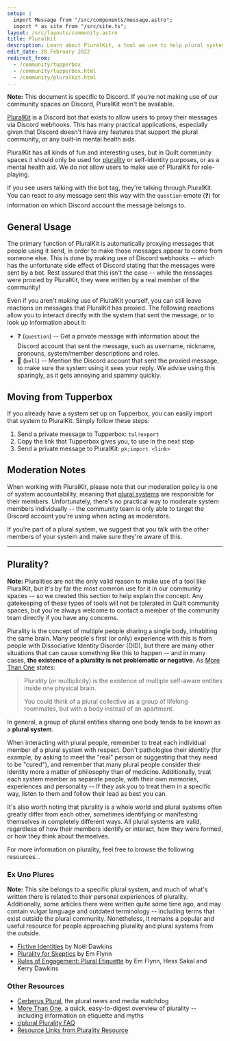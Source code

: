 ```yaml
---
setup: |
  import Message from "/src/components/message.astro";
  import * as site from "/src/site.ts";
layout: /src/layouts/community.astro
title: PluralKit
description: Learn about PluralKit, a tool we use to help plural systems to interact more comfortably on Discord.
edit_date: 28 February 2022
redirect_from:
  - /community/tupperbox
  - /community/tupperbox.html
  - /community/pluralkit.html
---
```


<Message>

**Note:** This document is specific to Discord. If you're not making use of our community spaces on Discord, PluralKit won't be available.

</Message>

[PluralKit](https://pluralkit.me) is a Discord bot that exists to allow users to proxy their messages via Discord webhooks. This has many practical applications, especially given that Discord doesn't have any features that support the plural community, or any built-in mental health aids.

PluralKit has all kinds of fun and interesting uses, but in Quilt community spaces it should only be used for [plurality](#plurality) or self-identity purposes, or as a mental health aid. We do not allow users to make use of PluralKit for role-playing.

If you see users talking with the bot tag, they're talking through PluralKit. You can react to any message sent this way with the `question` emote (❓) for information on which Discord account the message belongs to.

## General Usage

The primary function of PluralKit is automatically proxying messages that people using it send, in order to make those messages appear to come from someone else. This is done by making use of Discord webhooks -- which has the unfortunate side effect of Discord stating that the messages were sent by a bot. Rest assured that this isn't the case -- while the messages were proxied by PluralKit, they were written by a real member of the community!

Even if you aren't making use of PluralKit yourself, you can still leave reactions on messages that PluralKit has proxied. The following reactions allow you to interact directly with the system that sent the message, or to look up information about it:

- ❓ (`question`) -- Get a private message with information about the Discord account that sent the message, such as username, nickname, pronouns, system/member descriptions and roles.
- 🔔 (`bell`) -- Mention the Discord account that sent the proxied message, to make sure the system using it sees your reply. We advise using this sparingly, as it gets annoying and spammy quickly.

## Moving from Tupperbox

If you already have a system set up on Tupperbox, you can easily import that system to PluralKit. Simply follow these steps:

1. Send a private message to Tupperbox: `tul!export`
2. Copy the link that Tupperbox gives you, to use in the next step
3. Send a private message to PluralKit: `pk;import <link>`

## Moderation Notes

When working with PluralKit, please note that our moderation policy is one of system accountability, meaning that [plural systems](#plurality) are responsible for their members. Unfortunately, there's no practical way to moderate system members individually -- the community team is only able to target the Discord account you're using when acting as moderators.

If you're part of a plural system, we suggest that you talk with the other members of your system and make sure they're aware of this.

---

## Plurality?

<Message>

**Note:** Pluralities are not the only valid reason to make use of a tool like PluralKit, but it's by far the most common use for it in our community spaces -- so we created this section to help explain the concept. Any gatekeeping of these types of tools will not be tolerated in Quilt community spaces, but you're always welcome to contact a member of the community team directly if you have any concerns.

</Message>

Plurality is the concept of multiple people sharing a single body, inhabiting the same brain. Many people's first (or only) experience with this is from people with Dissociative Identity Disorder (DID), but there are many other situations that can cause something like this to happen -- and in many cases, **the existence of a plurality is not problematic or negative**. As [More Than One](https://morethanone.info/) states:

> Plurality (or multiplicity) is the existence of multiple self-aware entities inside one physical brain.
>
> You could think of a plural collective as a group of lifelong roommates, but with a body instead of an apartment.

In general, a group of plural entities sharing one body tends to be known as a **plural system**.

When interacting with plural people, remember to treat each individual member of a plural system with respect. Don't pathologise their identity (for example, by asking to meet the "real" person or suggesting that they need to be "cured"), and remember that many plural people consider their identity more a matter of philosophy than of medicine. Additionally, treat each system member as separate people, with their own memories, experiences and personality -- If they ask you to treat them in a specific way, listen to them and follow their lead as best you can.

It's also worth noting that plurality is a whole world and plural systems often greatly differ from each other, sometimes identifying or manifesting themselves in completely different ways. All plural systems are valid, regardless of how their members identify or interact, how they were formed, or how they think about themselves.

For more information on plurality, feel free to browse the following resources...

### Ex Uno Plures

<Message>

**Note:** This site belongs to a specific plural system, and much of what's written there is related to their personal experiences of plurality. Additionally, some articles there were written quite some time ago, and may contain vulgar language and outdated terminology -- including terms that exist outside the plural community. Nonetheless, it remains a popular and useful resource for people approaching plurality and plural systems from the outside.

</Message>

- [Fictive Identities](https://www.exunoplures.org/main/fictive-identities/) by Noël Dawkins
- [Plurality for Skeptics](https://www.exunoplures.org/main/articles/skeptics/) by Em Flynn
- [Rules of Engagement: Plural Etiquette](https://www.exunoplures.org/main/articles/rules/) by Em Flynn, Hess Sakal and Kerry Dawkins

### Other Resources

- [Cerberus Plural](https://cerberusplural.com/), the plural news and media watchdog
- [More Than One](https://morethanone.info/), a quick, easy-to-digest overview of plurality -- including information on etiquette and myths
- [r/plural Plurality FAQ](https://www.reddit.com/r/plural/wiki/faqs)
- [Resource Links from Plurality Resource](https://pluralityresource.org/affiliates/)
